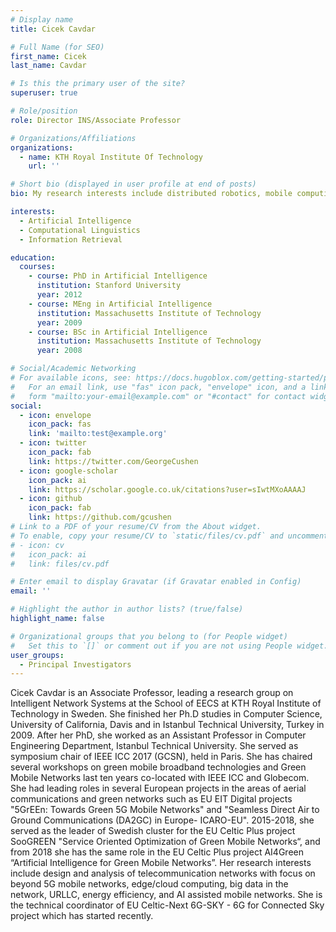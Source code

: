 ```yaml
---
# Display name
title: Cicek Cavdar

# Full Name (for SEO)
first_name: Cicek 
last_name: Cavdar

# Is this the primary user of the site?
superuser: true

# Role/position
role: Director INS/Associate Professor

# Organizations/Affiliations
organizations:
  - name: KTH Royal Institute Of Technology
    url: ''

# Short bio (displayed in user profile at end of posts)
bio: My research interests include distributed robotics, mobile computing and programmable matter.

interests:
  - Artificial Intelligence
  - Computational Linguistics
  - Information Retrieval

education:
  courses:
    - course: PhD in Artificial Intelligence
      institution: Stanford University
      year: 2012
    - course: MEng in Artificial Intelligence
      institution: Massachusetts Institute of Technology
      year: 2009
    - course: BSc in Artificial Intelligence
      institution: Massachusetts Institute of Technology
      year: 2008

# Social/Academic Networking
# For available icons, see: https://docs.hugoblox.com/getting-started/page-builder/#icons
#   For an email link, use "fas" icon pack, "envelope" icon, and a link in the
#   form "mailto:your-email@example.com" or "#contact" for contact widget.
social:
  - icon: envelope
    icon_pack: fas
    link: 'mailto:test@example.org'
  - icon: twitter
    icon_pack: fab
    link: https://twitter.com/GeorgeCushen
  - icon: google-scholar
    icon_pack: ai
    link: https://scholar.google.co.uk/citations?user=sIwtMXoAAAAJ
  - icon: github
    icon_pack: fab
    link: https://github.com/gcushen
# Link to a PDF of your resume/CV from the About widget.
# To enable, copy your resume/CV to `static/files/cv.pdf` and uncomment the lines below.
# - icon: cv
#   icon_pack: ai
#   link: files/cv.pdf

# Enter email to display Gravatar (if Gravatar enabled in Config)
email: ''

# Highlight the author in author lists? (true/false)
highlight_name: false

# Organizational groups that you belong to (for People widget)
#   Set this to `[]` or comment out if you are not using People widget.
user_groups:
  - Principal Investigators
---
```


Cicek Cavdar is an Associate Professor, leading a research group on Intelligent Network Systems at the School of EECS at KTH Royal Institute of Technology in Sweden. She finished her Ph.D studies in Computer Science, University of California, Davis and in Istanbul Technical University, Turkey in 2009. After her PhD, she worked as an Assistant Professor in Computer Engineering Department, Istanbul Technical University. She served as symposium chair of IEEE ICC 2017 (GCSN),  held in Paris. She has chaired several workshops on green mobile broadband technologies and Green Mobile Networks last ten years co-located with IEEE ICC and Globecom.  She had leading roles in several European projects in the areas of aerial communications and green networks such as EU EIT Digital projects "5GrEEn: Towards Green 5G Mobile Networks" and "Seamless Direct Air to Ground Communications (DA2GC) in Europe- ICARO-EU". 2015-2018, she served as the leader of Swedish cluster for the EU Celtic Plus project SooGREEN "Service Oriented Optimization of Green Mobile Networks“, and from 2018 she has the same role in the EU Celtic Plus project AI4Green “Artificial Intelligence for Green Mobile Networks”. Her research interests include design and analysis of telecommunication networks with focus on beyond 5G mobile networks,  edge/cloud computing, big data in the network, URLLC, energy efficiency, and AI assisted mobile networks. She is the technical coordinator of EU Celtic-Next 6G-SKY - 6G for Connected Sky project which has started recently. 